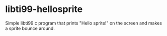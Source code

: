 # libti99-hellosprite
Simple libti99 c program that prints "Hello sprite!" on the screen and makes a sprite bounce around.
